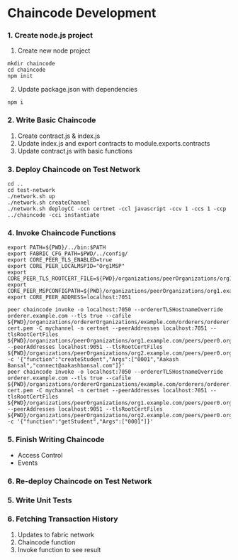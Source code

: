 # Chaincode Development

### 1. Create node.js project
1. Create new node project
```console
mkdir chaincode
cd chaincode
npm init
```
2. Update package.json with dependencies
```console
npm i
```

### 2. Write Basic Chaincode
1. Create contract.js & index.js
2. Update index.js and export contracts to module.exports.contracts
3. Update contract.js with basic functions


### 3. Deploy Chaincode on Test Network
```console
cd ..
cd test-network
./network.sh up
./network.sh createChannel
./network.sh deployCC -ccn certnet -ccl javascript -ccv 1 -ccs 1 -ccp ../chaincode -cci instantiate
```
### 4. Invoke Chaincode Functions
```console
export PATH=${PWD}/../bin:$PATH
export FABRIC_CFG_PATH=$PWD/../config/
export CORE_PEER_TLS_ENABLED=true
export CORE_PEER_LOCALMSPID="Org1MSP"
export CORE_PEER_TLS_ROOTCERT_FILE=${PWD}/organizations/peerOrganizations/org1.example.com/peers/peer0.org1.example.com/tls/ca.crt
export CORE_PEER_MSPCONFIGPATH=${PWD}/organizations/peerOrganizations/org1.example.com/users/Admin@org1.example.com/msp
export CORE_PEER_ADDRESS=localhost:7051

peer chaincode invoke -o localhost:7050 --ordererTLSHostnameOverride orderer.example.com --tls true --cafile ${PWD}/organizations/ordererOrganizations/example.com/orderers/orderer.example.com/msp/tlscacerts/tlsca.example.com-cert.pem -C mychannel -n certnet --peerAddresses localhost:7051 --tlsRootCertFiles ${PWD}/organizations/peerOrganizations/org1.example.com/peers/peer0.org1.example.com/tls/ca.crt --peerAddresses localhost:9051 --tlsRootCertFiles ${PWD}/organizations/peerOrganizations/org2.example.com/peers/peer0.org2.example.com/tls/ca.crt -c '{"function":"createStudent","Args":["0001","Aakash Bansal","connect@aakashbansal.com"]}'
peer chaincode invoke -o localhost:7050 --ordererTLSHostnameOverride orderer.example.com --tls true --cafile ${PWD}/organizations/ordererOrganizations/example.com/orderers/orderer.example.com/msp/tlscacerts/tlsca.example.com-cert.pem -C mychannel -n certnet --peerAddresses localhost:7051 --tlsRootCertFiles ${PWD}/organizations/peerOrganizations/org1.example.com/peers/peer0.org1.example.com/tls/ca.crt --peerAddresses localhost:9051 --tlsRootCertFiles ${PWD}/organizations/peerOrganizations/org2.example.com/peers/peer0.org2.example.com/tls/ca.crt -c '{"function":"getStudent","Args":["0001"]}'
```

### 5. Finish Writing Chaincode
- Access Control
- Events

### 6. Re-deploy Chaincode on Test Network


### 5. Write Unit Tests


### 6. Fetching Transaction History
1. Updates to fabric network
2. Chaincode function
3. Invoke function to see result
